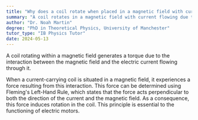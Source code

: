 ```yaml
---
title: "Why does a coil rotate when placed in a magnetic field with current flowing?"
summary: "A coil rotates in a magnetic field with current flowing due to the interaction between the magnetic field and the current, creating a torque."
author: "Dr. Noah Martin"
degree: "PhD in Theoretical Physics, University of Manchester"
tutor_type: "IB Physics Tutor"
date: 2024-05-13
---
```


A coil rotating within a magnetic field generates a torque due to the interaction between the magnetic field and the electric current flowing through it.

When a current-carrying coil is situated in a magnetic field, it experiences a force resulting from this interaction. This force can be determined using Fleming's Left-Hand Rule, which states that the force acts perpendicular to both the direction of the current and the magnetic field. As a consequence, this force induces rotation in the coil. This principle is essential to the functioning of electric motors.
    